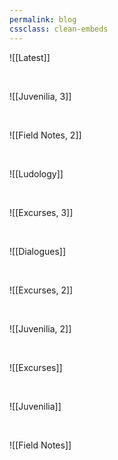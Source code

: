 ```yaml
---
permalink: blog
cssclass: clean-embeds
---
```


![[Latest]]

<br>

![[Juvenilia, 3]]

<br>

![[Field Notes, 2]]

<br>

![[Ludology]]

<br>

![[Excurses, 3]]

<br>

![[Dialogues]]

<br>

![[Excurses, 2]]

<br>

![[Juvenilia, 2]]

<br>

![[Excurses]]

<br>

![[Juvenilia]]

<br>

![[Field Notes]]